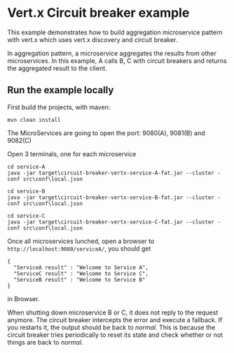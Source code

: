 # Vert.x Circuit breaker example

This example demonstrates how to build aggregation microservice pattern with vert.x which uses vert.x discovery and circuit breaker.

In aggregation pattern, a microservice aggregates the results from other microservices. In this example, A calls B, C with circuit breakers and
 returns the aggregated result to the client. 
 
 ## Run the example locally
 
 First build the projects, with maven:
   
 ```
 mvn clean install
 ```
 
 The MicroServices are going to open the port: 9080(A), 9081(B) and 9082(C)
 
 Open 3 terminals, one for each microservice
 
```
cd service-A
java -jar target\circuit-breaker-vertx-service-A-fat.jar --cluster -conf src\conf\local.json
```
```
cd service-B
java -jar target\circuit-breaker-vertx-service-B-fat.jar --cluster -conf src\conf\local.json
```
```
cd service-C
java -jar target\circuit-breaker-vertx-service-C-fat.jar --cluster -conf src\conf\local.json
``` 

Once all microservices lunched, open a browser to `http://localhost:9080/serviceA/`, you should get
```
{
  "ServiceA result" : "Welcome to Service A",
  "ServiceC result" : "Welcome to Service C",
  "ServiceB result" : "Welcome to Service B"
}
```
in Browser.

When shutting down microservice B or C, it does not reply to the request anymore. The circuit breaker intercepts the error
and execute a fallback. If you restarts it, the output should be back to _normal_. This is because the circuit breaker tries periodically to reset its state and check whether or not things are back to _normal_.
